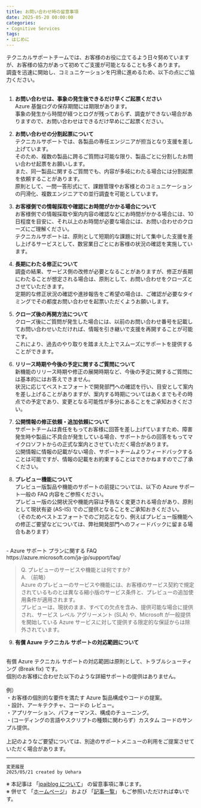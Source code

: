 ```yaml
---
title: お問い合わせ時の留意事項
date: 2025-05-20 00:00:00
categories:
- Cognitive Services
tags:
- はじめに
---
```


テクニカルサポートチームでは、お客様のお役に立てるよう日々努めていますが、お客様の協力があって初めてご支援が可能となることも多くあります。<br />
調査を迅速に開始し、コミュニケーションを円滑に進めるため、以下の点にご協力ください。<br />
<br />
1. **お問い合わせは、事象の発生後できるだけ早くご起票ください**<br />
Azure 基盤ログの保存期間には期限があります。<br />
事象の発生から時間が経つとログが残っておらず、調査ができない場合がありますので、お問い合わせはできるだけ早めにご起票ください。<br />

2. **お問い合わせの分割起票について**<br />
テクニカルサポートでは、各製品の専任エンジニアが担当となり支援を差し上げています。<br />
そのため、複数の製品に跨るご質問は可能な限り、製品ごとに分割したお問い合わせ起票をお願いします。<br />
また、同一製品に関するご質問でも、内容が多岐にわたる場合には分割起票を依頼することがあります。<br />
原則として、一問一答形式にて、課題管理やお客様とのコミュニケーションの円滑化、複数エンジニアでの並行調査を可能としています。<br />

3. **お客様側での情報採取や確認にお時間がかかる場合について**<br />
お客様側での情報採取や案内内容の確認などにお時間がかかる場合には、10日程度を目安に、それ以上のお時間が必要な場合には、お問い合わせのクローズにご理解ください。<br />
テクニカルサポートは、原則として短期的な課題に対して集中した支援を差し上げるサービスとして、数営業日ごとにお客様の状況の確認を実施しています。<br />

4. **長期にわたる修正について**<br />
調査の結果、サービス側の改修が必要となることがありますが、修正が長期にわたることが想定される場合は、原則として、お問い合わせをクローズとさせていただきます。<br />
定期的な修正状況の確認や進捗報告をご希望の場合は、ご確認が必要なタイミングでその都度お問い合わせを起票いただくようお願いします。<br />

5. **クローズ後の再開方法について**<br />
クローズ後にご質問が発生した場合には、以前のお問い合わせ番号を記載してお問い合わせいただければ、情報を引き継いで支援を再開することが可能です。<br />
これにより、過去のやり取りを踏まえた上でスムーズにサポートを提供することができます。<br />

6. **リリース時期や今後の予定に関するご質問について**<br />
新機能のリリース時期や修正の展開時期など、今後の予定に関するご質問には基本的にはお答えできません。<br />
状況に応じてベストエフォートで開発部門への確認を行い、目安として案内を差し上げることがありますが、案内する時期についてはあくまでもその時点での予定であり、変更となる可能性が多分にあることをご承知おきください。<br />

7. **公開情報の修正依頼・追加依頼について**<br />
サポートチームは責任をもってお客様に回答を差し上げていますため、障害発生時や製品に不具合が発生している場合、サポートからの回答をもってマイクロソフトからの正式な案内とさせていただく場合があります。<br />
公開情報に情報の記載がない場合、サポートチームよりフィードバックすることは可能ですが、情報の記載をお約束することはできかねますのでご了承ください。<br />

8. **プレビュー機能について**<br />
プレビュー版製品や機能のサポートの前提については、以下の Azure サポート一般の FAQ 内容をご参照ください。<br />
プレビュー版の公開状況や機能内容は予告なく変更される場合があり、原則として現状有姿 (AS-IS) でのご提供となることをご承知おきください。<br />
（そのためベストエフォートでのご対応となり、例えばプレビュー版機能への修正ご要望などについては、弊社開発部門へのフィードバックに留まる場合もあります）<br />
<br />
- Azure サポート プランに関する FAQ<br />
https://azure.microsoft.com/ja-jp/support/faq/

>Q. プレビューのサービスや機能とは何ですか?<br />
>A. （前略）<br />
>Azure のプレビューのサービスや機能には、お客様のサービス契約で規定されているものとは異なる縮小版のサービス条件と、プレビューの追加使用条件が適用されます。<br />
>プレビューは、現状のまま、すべての欠点を含み、提供可能な場合に提供され、サービス レベル アグリーメント (SLA) や、Microsoft が一般提供を開始している Azure サービスに対して提供する限定的な保証からは除外されています。<br />

9. **有償 Azure テクニカル サポートの対応範囲について**<br />
<br />
有償 Azure テクニカル サポートの対応範囲は原則として、トラブルシューティング (Break fix) です。<br />
個別のお客様に合わせた以下のような詳細サポートの提供はありません。<br />
<br />
例）<br />
・お客様の個別的な要件を満たす Azure 製品構成やコードの提案。<br />
・設計、アーキテクチャ、コードの レビュー。<br />
・アプリケーション、パフォーマンス、構成のチューニング。<br />
・(コーディングの言語やスクリプトの種類に関わらず）カスタム コードのサンプル提供。<br />
<br />
上記のようなご要望については、別途のサポートメニューの利用をご提案させていただく場合があります。

<br>

***
`変更履歴`  
`2025/05/21 created by Uehara`  

※ 本記事は 「[jpaiblog について](https://jpaiblog.github.io/blog/2020/01/01/about-jpaiblog/)」 の留意事項に準じます。  
※ 併せて 「[ホームページ](https://jpaiblog.github.io/blog/)」 および 「[記事一覧](https://jpaiblog.github.io/blog/archives/)」 もご参照いただければ幸いです。  
